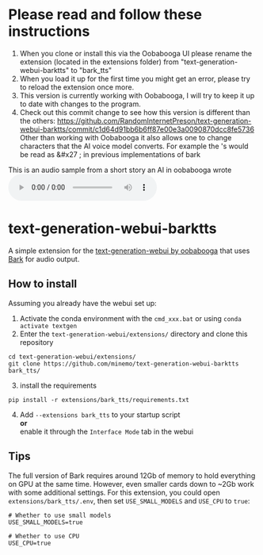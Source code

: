 # Please read and follow these instructions
1. When you clone or install this via the Oobabooga UI please rename the extension (located in the extensions folder) from "text-generation-webui-barktts" to "bark_tts"
2. When you load it up for the first time you might get an error, please try to reload the extension once more.
3. This version is currently working with Oobabooga, I will try to keep it up to date with changes to the program.
4. Check out this commit change to see how this version is different than the others: https://github.com/RandomInternetPreson/text-generation-webui-barktts/commit/c1d64d91bb6b6ff87e00e3a0090870dcc8fe5736
Other than working with Oobabooga it also allows one to change characters that the AI voice model converts.  For example the 's would be read as &#x27 ; in previous implementations of bark

This is an audio sample from a short story an AI in oobabooga wrote
<audio controls>
  <source src="StorySampleStart/1698812202.wav" type="audio/wav">
  Your browser does not support the audio element.
</audio>

# text-generation-webui-barktts
A simple extension for the [text-generation-webui by oobabooga](https://github.com/oobabooga/text-generation-webui) that uses [Bark](https://github.com/suno-ai/bark) for audio output.

## How to install
Assuming you already have the webui set up:

1. Activate the conda environment with the `cmd_xxx.bat` or using `conda activate textgen`
2. Enter the  `text-generation-webui/extensions/` directory and clone this repository
```
cd text-generation-webui/extensions/
git clone https://github.com/minemo/text-generation-webui-barktts bark_tts/
```
3. install the requirements
```
pip install -r extensions/bark_tts/requirements.txt
```
4. Add `--extensions bark_tts` to your startup script <br/> <b>or</b> <br/> enable it through the `Interface Mode` tab in the webui

## Tips
The full version of Bark requires around 12Gb of memory to hold everything on GPU at the same time. However, even smaller cards down to ~2Gb work with some additional settings. For this extension, you could open `extensions/bark_tts/.env`, then set `USE_SMALL_MODELS` and `USE_CPU` to `true`:

```
# Whether to use small models
USE_SMALL_MODELS=true

# Whether to use CPU
USE_CPU=true
```
